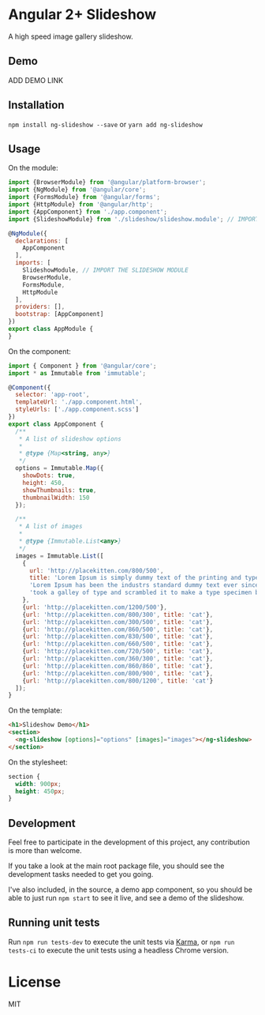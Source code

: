 # Angular 2+ Slideshow

A high speed image gallery slideshow.

## Demo

ADD DEMO LINK

## Installation

`npm install ng-slideshow --save` or `yarn add ng-slideshow`

## Usage

On the module:

```javascript
import {BrowserModule} from '@angular/platform-browser';
import {NgModule} from '@angular/core';
import {FormsModule} from '@angular/forms';
import {HttpModule} from '@angular/http';
import {AppComponent} from './app.component';
import {SlideshowModule} from './slideshow/slideshow.module'; // IMPORT THE SLIDESHOW MODULE

@NgModule({
  declarations: [
    AppComponent
  ],
  imports: [
    SlideshowModule, // IMPORT THE SLIDESHOW MODULE
    BrowserModule,
    FormsModule,
    HttpModule
  ],
  providers: [],
  bootstrap: [AppComponent]
})
export class AppModule {
}

```

On the component:

```javascript
import { Component } from '@angular/core';
import * as Immutable from 'immutable';

@Component({
  selector: 'app-root',
  templateUrl: './app.component.html',
  styleUrls: ['./app.component.scss']
})
export class AppComponent {
  /**
   * A list of slideshow options
   *
   * @type {Map<string, any>}
   */
  options = Immutable.Map({
    showDots: true,
    height: 450,
    showThumbnails: true,
    thumbnailWidth: 150
  });

  /**
   * A list of images
   *
   * @type {Immutable.List<any>}
   */
  images = Immutable.List([
    {
      url: 'http://placekitten.com/800/500',
      title: 'Lorem Ipsum is simply dummy text of the printing and typesetting industry. ' +
      'Lorem Ipsum has been the industrs standard dummy text ever since the 1500s, when an unknown printer ' +
      'took a galley of type and scrambled it to make a type specimen book.'
    },
    {url: 'http://placekitten.com/1200/500'},
    {url: 'http://placekitten.com/800/300', title: 'cat'},
    {url: 'http://placekitten.com/300/500', title: 'cat'},
    {url: 'http://placekitten.com/860/500', title: 'cat'},
    {url: 'http://placekitten.com/830/500', title: 'cat'},
    {url: 'http://placekitten.com/660/500', title: 'cat'},
    {url: 'http://placekitten.com/720/500', title: 'cat'},
    {url: 'http://placekitten.com/360/300', title: 'cat'},
    {url: 'http://placekitten.com/860/860', title: 'cat'},
    {url: 'http://placekitten.com/800/900', title: 'cat'},
    {url: 'http://placekitten.com/800/1200', title: 'cat'}
  ]);
}

```

On the template:

```html
<h1>Slideshow Demo</h1>
<section>
  <ng-slideshow [options]="options" [images]="images"></ng-slideshow>
</section>
```

On the stylesheet:

```css
section {
  width: 900px; 
  height: 450px;
}
```


## Development

Feel free to participate in the development of this project, any contribution is more than welcome.

If you take a look at the main root package file, you should see the development tasks needed to get you going.

I've also included, in the source, a demo app component, so you should be able to just run `npm start` to see it live, and see a demo of the slideshow.

## Running unit tests

Run `npm run tests-dev` to execute the unit tests via [Karma](https://karma-runner.github.io), or `npm run tests-ci` to execute the unit tests using a headless Chrome version. 

# License

MIT